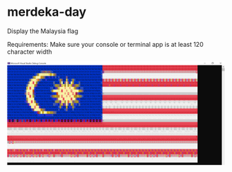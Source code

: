 # merdeka-day
Display the Malaysia flag

Requirements:
Make sure your console or terminal app is at least 120 character width

<img src="https://github.com/nicklausyap/merdeka-day/blob/main/malaysia_flag_screenshot.PNG">
